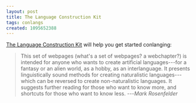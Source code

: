 ```yaml
---
layout: post
title: The Language Construction Kit
tags: conlangs
created: 1095652388
---
```

 [The Language Construction Kit](http://www.zompist.com/kit.html) will help you get started conlanging:

> This set of webpages (what's a set of webpages? a webchapter?) is
> intended for anyone who wants to create artificial languages---for a
> fantasy or an alien world, as a hobby, as an interlanguage. It
> presents linguistically sound methods for creating naturalistic
> languages---which can be reversed to create non-naturalistic
> languages. It suggests further reading for those who want to know
> more, and shortcuts for those who want to know less.  ---_Mark
> Rosenfelder_
